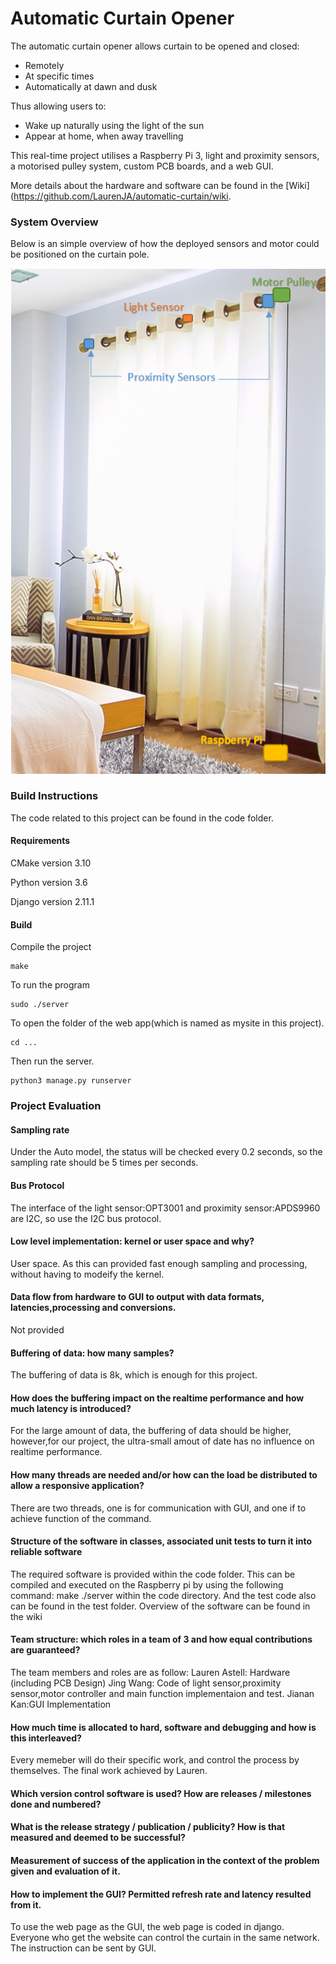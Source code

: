 # Automatic Curtain Opener

The automatic curtain opener allows curtain to be opened and closed: 
* Remotely 
* At specific times 
* Automatically at dawn and dusk 

Thus allowing users to:
* Wake up naturally using the light of the sun 
* Appear at home, when away travelling

This real-time project utilises a Raspberry Pi 3, light and proximity sensors, a motorised pulley system, custom PCB boards, and a web GUI. 

More details about the hardware and software can be found in the [Wiki](https://github.com/LaurenJA/automatic-curtain/wiki.

### System Overview 

Below is an simple overview of how the deployed sensors and motor could be positioned on the curtain pole. 

![alt tag](image/system-overview.png)

### Build Instructions 

The code related to this project can be found in the code folder.

#### Requirements 
CMake version 3.10 

Python version 3.6

Django version 2.11.1

#### Build 
Compile the project 
``` 
make
```

To run the program
``` 
sudo ./server 
```

To open the folder of the web app(which is named as mysite in this project).
```
cd ...
```

Then run the server.
```
python3 manage.py runserver
```

### Project Evaluation

#### Sampling rate
Under the Auto model, the status will be checked every 0.2 seconds, so the sampling rate should be 5 times per seconds.
#### Bus Protocol
The interface of the light sensor:OPT3001 and proximity sensor:APDS9960 are I2C, so use the I2C bus protocol.
#### Low level implementation: kernel or user space and why?
User space. As this can provided fast enough sampling and processing, without having to modeify the kernel. 
#### Data flow from hardware to GUI to output with data formats, latencies,processing and conversions.
Not provided
#### Buffering of data: how many samples?
The buffering of data is 8k, which is enough for this project.
#### How does the buffering impact on the realtime performance and how much latency is introduced?
For the large amount of data, the buffering of data should be higher, however,for our project, the ultra-small amout of date has no influence on realtime performance.
#### How many threads are needed and/or how can the load be distributed to allow a responsive application?
There are two threads, one is for communication with GUI, and one if to achieve function of the command.
#### Structure of the software in classes, associated unit tests to turn it into reliable software
The required software is provided within the code folder. This can be compiled and executed on the Raspberry pi by using the following command: make ./server within the code directory. And the test code also can be found in the test folder.
Overview of the software can be found in the wiki
#### Team structure: which roles in a team of 3 and how equal contributions are guaranteed?
The team members and roles are as follow:
Lauren Astell: Hardware (including PCB Design)
Jing Wang: Code of light sensor,proximity sensor,motor controller and main function implementaion and test.
Jianan Kan:GUI Implementation
#### How much time is allocated to hard, software and debugging and how is this interleaved?
Every memeber will do their specific work, and control the process by themselves. The final work achieved by Lauren.
#### Which version control software is used? How are releases / milestones done and numbered?

#### What is the release strategy / publication / publicity? How is that measured and deemed to be successful?

####  Measurement of success of the application in the context of the problem given and evaluation of it.

#### How to implement the GUI? Permitted refresh rate and latency resulted from it.
To use the web page as the GUI, the web page is coded in django. Everyone who get the website can control the curtain in the same network. The instruction can be sent by GUI.
